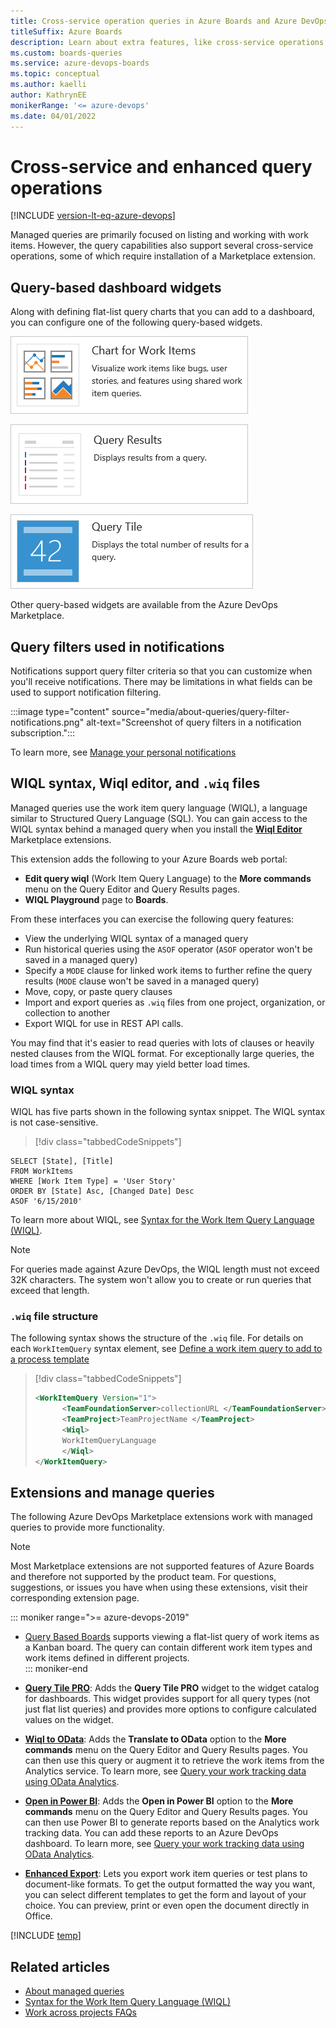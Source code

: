 ```yaml
---
title: Cross-service operation queries in Azure Boards and Azure DevOps 
titleSuffix: Azure Boards 
description: Learn about extra features, like cross-service operations, that are supported by work tracking queries in Azure Boards and Azure DevOps. 
ms.custom: boards-queries
ms.service: azure-devops-boards
ms.topic: conceptual
ms.author: kaelli
author: KathrynEE
monikerRange: '<= azure-devops'
ms.date: 04/01/2022
---
```




# Cross-service and enhanced query operations  

[!INCLUDE [version-lt-eq-azure-devops](../../includes/version-lt-eq-azure-devops.md)] 

Managed queries are primarily focused on listing and working with work items. However, the query capabilities also support several cross-service operations, some of which require installation of a Marketplace extension. 


## Query-based dashboard widgets 

Along with defining flat-list query charts that you can add to a dashboard, you can configure one of the following query-based widgets.
     	
  ![Chart work item query widget.](../../report/dashboards/media/widget-chart-work-query.png)  
 
  ![Query results widget.](../../report/dashboards/media/widget-query-results.png)  

  ![Query tile widget.](../../report/dashboards/media/widget-query-tile.png)  

Other query-based widgets are available from the Azure DevOps Marketplace.  


## Query filters used in notifications

Notifications support query filter criteria so that you can customize when you'll receive notifications. There may be limitations in what fields can be used to support notification filtering. 

:::image type="content" source="media/about-queries/query-filter-notifications.png" alt-text="Screenshot of query filters in a notification subscription.":::

To learn more, see [Manage your personal notifications](../../organizations/notifications/manage-your-personal-notifications.md) 

<a id="wiql" />

## WIQL syntax, Wiql editor, and `.wiq` files  

Managed queries use the work item query language (WIQL), a language similar to Structured Query Language (SQL). You can gain access to the WIQL syntax behind a managed query when you install the [**Wiql Editor**](https://marketplace.visualstudio.com/items?itemName=ottostreifel.wiql-editor) Marketplace extensions. 

This extension adds the following to your Azure Boards web portal: 

- **Edit query wiql** (Work Item Query Language) to the **More commands** menu on the Query Editor and Query Results pages. 
- **WIQL Playground** page to **Boards**. 

From these interfaces you can exercise the following query features:  

- View the underlying WIQL syntax of a managed query 
- Run historical queries using the `ASOF` operator (`ASOF` operator won't be saved in a managed query) 
- Specify a `MODE` clause for linked work items to further refine the query results (`MODE` clause won't be saved in a managed query) 
- Move, copy, or paste query clauses  
- Import and export queries as `.wiq` files from one project, organization, or collection to another 
- Export WIQL for use in REST API calls. 

You may find that it's easier to read queries with lots of clauses or heavily nested clauses from the WIQL format. For exceptionally large queries, the load times from a WIQL query may yield better load times. 

### WIQL syntax 

WIQL has five parts shown in the following syntax snippet. The WIQL syntax is not case-sensitive.

> [!div class="tabbedCodeSnippets"]
```WIQL
SELECT [State], [Title] 
FROM WorkItems
WHERE [Work Item Type] = 'User Story'
ORDER BY [State] Asc, [Changed Date] Desc
ASOF '6/15/2010'
```
To learn more about WIQL, see [Syntax for the Work Item Query Language (WIQL)](wiql-syntax.md). 

> [!NOTE]
> For queries made against Azure DevOps, the WIQL length must not exceed 32K characters. The system won't allow you to create or run queries that exceed that length. 
 
### `.wiq` file structure

 The following syntax shows the structure of the `.wiq` file.  For details on each `WorkItemQuery` syntax element, see [Define a work item query to add to a process template](/previous-versions/azure/devops/reference/process-templates/define-work-item-query-process-template)
  
> [!div class="tabbedCodeSnippets"]
> ```XML 
> <WorkItemQuery Version="1">  
>       <TeamFoundationServer>collectionURL </TeamFoundationServer>  
>       <TeamProject>TeamProjectName </TeamProject>  
>       <Wiql>  
>       WorkItemQueryLanguage  
>       </Wiql>  
> </WorkItemQuery>  
> ```  

## Extensions and manage queries

The following Azure DevOps Marketplace extensions work with managed queries to provide more functionality.  

> [!NOTE]   
> Most Marketplace extensions are not supported features of Azure Boards and therefore not supported by the product team. For questions, suggestions, or issues you have when using these extensions, visit their corresponding extension page.

::: moniker range=">= azure-devops-2019"
- [Query Based Boards](https://marketplace.visualstudio.com/items?itemName=realdolmen.EdTro-AzureDevOps-Extensions-QueryBasedBoards-Public) supports viewing a flat-list query of work items as a Kanban board. The query can contain different work item types and work items defined in different projects.  
::: moniker-end
- [**Query Tile PRO**](https://marketplace.visualstudio.com/items?itemName=realdolmen.EdTro-AzureDevOps-Extensions-QueryBasedBoards-Public): Adds the **Query Tile PRO** widget to the widget catalog for dashboards. This widget provides support for all query types (not just flat list queries) and provides more options to configure calculated values on the widget.  
  
- [**Wiql to OData**](https://marketplace.visualstudio.com/items?itemName=ms-eswm.wiql-to-odata): Adds the **Translate to OData** option to the **More commands** menu on the Query Editor and Query Results pages. You can then use this query or augment it to retrieve the work items from the Analytics service. To learn more, see [Query your work tracking data using OData Analytics](../../report/extend-analytics/wit-analytics.md).   

- [**Open in Power BI**](https://marketplace.visualstudio.com/items?itemName=stansw.vsts-open-in-powerbi): Adds the **Open in Power BI** option to the **More commands** menu on the Query Editor and Query Results pages. You can then use Power BI to generate reports based on the Analytics work tracking data. You can add these reports to an Azure DevOps dashboard. To learn more, see [Query your work tracking data using OData Analytics](../../report/extend-analytics/wit-analytics.md).    
 
- [**Enhanced Export**](https://marketplace.visualstudio.com/items?itemName=mskold.mskold-enhanced-export): Lets you export work item queries or test plans to document-like formats. To get the output formatted the way you want, you can select different templates to get the form and layout of your choice. You can preview, print or even open the document directly in Office.  
 
[!INCLUDE [temp](../includes/rest-apis-queries.md)]

## Related articles

- [About managed queries](about-managed-queries.md)
- [Syntax for the Work Item Query Language (WIQL)](wiql-syntax.md)
- [Work across projects FAQs](../../project/work-across-projects-faqs.yml)
